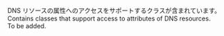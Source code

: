 <Namespace Name="Microsoft.Azure.Management.Dns.Fluent.Models">
  <Docs>
    <summary><span data-ttu-id="e2a91-101">DNS リソースの属性へのアクセスをサポートするクラスが含まれています。</span><span class="sxs-lookup"><span data-stu-id="e2a91-101">Contains classes that support access to attributes of DNS resources.</span></span></summary> 
    <remarks>To be added.</remarks>
  </Docs>
</Namespace>
